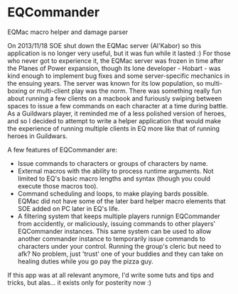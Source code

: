 # EQCommander
EQMac macro helper and damage parser

On 2013/11/18 SOE shut down the EQMac server (Al'Kabor) so this application is no longer very useful, but it was fun while it lasted :) For those who never got to experience it, the EQMac server was frozen in time after the Planes of Power expansion, though its lone developer - Hobart - was kind enough to implement bug fixes and some server-specific mechanics in the ensuing years. The server was known for its low population, so multi-boxing or multi-client play was the norm. There was something really fun about running a few clients on a macbook and furiously swiping between spaces to issue a few commands on each character at a time during battle. As a Guildwars player, it reminded me of a less polished version of heroes, and so I decided to attempt to write a helper application that would make the experience of running multiple clients in EQ more like that of running heroes in Guildwars.

A few features of EQCommander are:
* Issue commands to characters or groups of characters by name.
* External macros with the ability to process runtime arguments. Not limited to EQ's basic macro lengths and syntax (though you could execute those macros too).
* Command scheduling and loops, to make playing bards possible. EQMac did not have some of the later bard helper macro elements that SOE added on PC later in EQ's life.
* A filtering system that keeps multiple players runnign EQCommander from accidently, or maliciously, issuing commands to other players' EQCommander instances. This same system can be used to allow another commander instance to temporarily issue commands to characters under your control. Running the group's cleric but need to afk? No problem, just 'trust' one of your buddies and they can take on healing duties while you go pay the pizza guy.

If this app was at all relevant anymore, I'd write some tuts and tips and tricks, but alas... it exists only for posterity now :)

